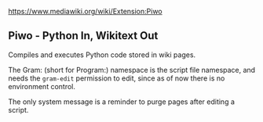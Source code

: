 https://www.mediawiki.org/wiki/Extension:Piwo

## Piwo - Python In, Wikitext Out

Compiles and executes Python code stored in wiki pages.

The Gram: (short for Program:) namespace is the script file namespace, and needs the `gram-edit` permission to edit, since as of now there is no environment control.

The only system message is a reminder to purge pages after editing a script.
